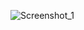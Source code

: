 ![Screenshot_1](https://user-images.githubusercontent.com/72668032/229312867-d8517533-bf95-4da4-98dd-96552260917c.png)

